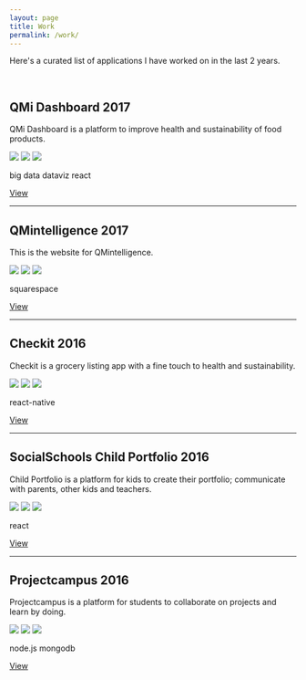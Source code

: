 ```yaml
---
layout: page
title: Work
permalink: /work/
---
```


Here's a curated list of applications I have worked on in the last 2 years.

<br/>

<h2>
  QMi Dashboard
  <span class="post-meta pull-right">2017</span>
</h2>

QMi Dashboard is a platform to improve health and sustainability of food products.

<img class="img-portfolio" src="https://placeholdit.co//i/400x300?&bg=ddd&fc=888&text=image">
<img class="img-portfolio" src="https://placeholdit.co//i/400x300?&bg=ddd&fc=888&text=image">
<img class="img-portfolio" src="https://placeholdit.co//i/400x300?&bg=ddd&fc=888&text=image">

<p>
  <span class="tag">big data</span>
  <span class="tag">dataviz</span>
  <span class="tag">react</span>
</p>

<a href="https://qmintelligence.squarespace.com/product-performance-dashboard/">View</a>

---

<h2>
  QMintelligence
  <span class="post-meta pull-right">2017</span>
</h2>

This is the website for QMintelligence.

<img class="img-portfolio" src="https://placeholdit.co//i/400x300?&bg=ddd&fc=888&text=image">
<img class="img-portfolio" src="https://placeholdit.co//i/400x300?&bg=ddd&fc=888&text=image">
<img class="img-portfolio" src="https://placeholdit.co//i/400x300?&bg=ddd&fc=888&text=image">

<p>
  <span class="tag">squarespace</span>
</p>

<a href="https://www.qmintelligence.com/">View</a>

---

<h2>
  Checkit
  <span class="post-meta pull-right">2016</span>
</h2>

Checkit is a grocery listing app with a fine touch to health and sustainability.

<img class="img-portfolio" src="https://placeholdit.co//i/400x300?&bg=ddd&fc=888&text=image">
<img class="img-portfolio" src="https://placeholdit.co//i/400x300?&bg=ddd&fc=888&text=image">
<img class="img-portfolio" src="https://placeholdit.co//i/400x300?&bg=ddd&fc=888&text=image">

<p>
  <span class="tag">react-native</span>
</p>

<a href="http://www.thequestionmark.org/checkit">View</a>

---

<h2>
  SocialSchools Child Portfolio
  <span class="post-meta pull-right">2016</span>
</h2>

Child Portfolio is a platform for kids to create their portfolio; communicate with parents, other kids and teachers.

<img class="img-portfolio" src="https://placeholdit.co//i/400x300?&bg=ddd&fc=888&text=image">
<img class="img-portfolio" src="https://placeholdit.co//i/400x300?&bg=ddd&fc=888&text=image">
<img class="img-portfolio" src="https://placeholdit.co//i/400x300?&bg=ddd&fc=888&text=image">

<p>
  <span class="tag">react</span>
</p>

<a href="https://www.socialschools.nl/leerlingportfolio/">View</a>

---

<h2>
  Projectcampus
  <span class="post-meta pull-right">2016</span>
</h2>

Projectcampus is a platform for students to collaborate on projects and learn by doing.

<img class="img-portfolio" src="https://placeholdit.co//i/400x300?&bg=ddd&fc=888&text=image">
<img class="img-portfolio" src="https://placeholdit.co//i/400x300?&bg=ddd&fc=888&text=image">
<img class="img-portfolio" src="https://placeholdit.co//i/400x300?&bg=ddd&fc=888&text=image">

<p>
  <span class="tag">node.js</span>
  <span class="tag">mongodb</span>
</p>

<a href="https://about.projectcamp.us/">View</a>

